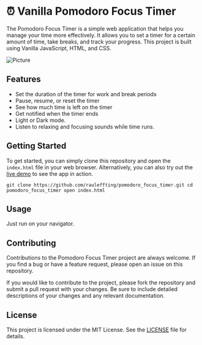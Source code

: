 :alarm_clock: Vanilla Pomodoro Focus Timer
====================

The Pomodoro Focus Timer is a simple web application that helps you manage your time more effectively. It allows you to set a timer for a certain amount of time, take breaks, and track your progress. This project is built using Vanilla JavaScript, HTML, and CSS.

![Picture](https://user-images.githubusercontent.com/29555732/230427866-f99c5291-46e4-4019-ba4d-4f29f21898cf.png)

Features
--------

*   Set the duration of the timer for work and break periods
*   Pause, resume, or reset the timer
*   See how much time is left on the timer
*   Get notified when the timer ends
*   Light or Dark mode.
*   Listen to relaxing and focusing sounds while time runs.

Getting Started
---------------

To get started, you can simply clone this repository and open the `index.html` file in your web browser. Alternatively, you can also try out the [live demo](https://rauleffting.github.io/pomodoro_focus_timer/) to see the app in action.

`git clone https://github.com/rauleffting/pomodoro_focus_timer.git cd pomodoro_focus_timer open index.html`

Usage
-----

Just run on your navigator.

Contributing
------------

Contributions to the Pomodoro Focus Timer project are always welcome. If you find a bug or have a feature request, please open an issue on this repository.

If you would like to contribute to the project, please fork the repository and submit a pull request with your changes. Be sure to include detailed descriptions of your changes and any relevant documentation.

License
-------

This project is licensed under the MIT License. See the [LICENSE](LICENSE) file for details.
